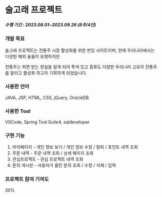 # 술고래 프로젝트 

#####  수행 기간 : 2023.08.01~2023.09.26 (8주/4인)


### 개발 목표 

술고래 프로젝트는 전통주 시장 활성화를 위한 펀딩 사이트이며, 현재 우리나라에서는 다양한 해외 술들이 유행하지만 

전통주는 외면 받는 현실을 알게 되어 특색 있고 종류도 다양한 우리나라 고유의 전통주를 알리고 활성화 하고자 기획하게 되었습니다.

### 사용한 언어 
JAVA, JSP, HTML, CSS, jQuery, OracleDB

### 사용한 Tool
VSCode, Spring Tool Suite4, sqldeveloper

### 구현 기능

1. 마이페이지 - 개인 정보 보기 / 개인 정보 수정 / 탈퇴 / 포인트 내역 조회
2. 주문 내역 - 주문 내역 조회 / 상세 페이지 조회
3. 관심프로젝트 - 관심 프로젝트 내역 조회
4. 문의 게시판 - 사용자가 올린 문의 조회 / 수정 / 삭제 / 입력

### 프로젝트 참여 기여도
30%

